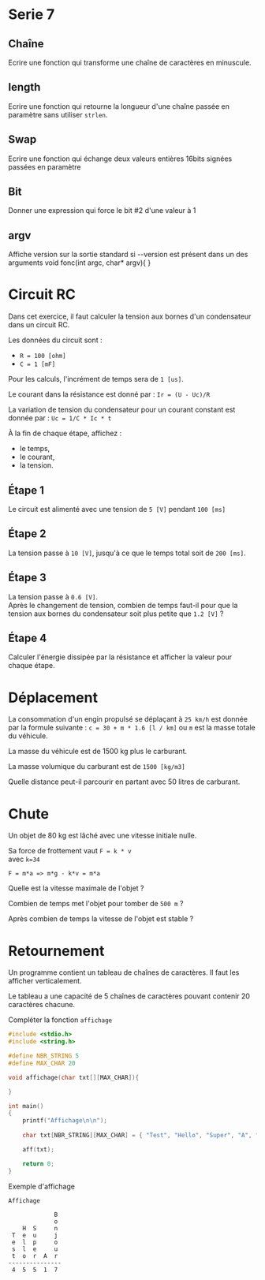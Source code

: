# Serie 7

## Chaîne
Ecrire une fonction qui transforme une chaîne de caractères en minuscule.

## length
Ecrire une fonction qui retourne la longueur d'une chaîne passée en paramètre sans utiliser `strlen`.

## Swap
Ecrire une fonction qui échange deux valeurs entières 16bits signées passées en paramètre

## Bit
Donner une expression qui force le bit #2 d'une valeur à 1

## argv
Affiche version sur la sortie standard si
--version est présent dans un des arguments
void fonc(int argc, char* argv){
}


# Circuit RC

Dans cet exercice, il faut calculer la tension aux bornes d'un condensateur
dans un circuit RC.

Les données du circuit sont :
- `R = 100 [ohm]`
- `C = 1 [mF]`

Pour les calculs, l'incrément de temps sera de `1 [us]`. 

Le courant dans la résistance est donné par : `Ir = (U - Uc)/R` 

La variation de tension du condensateur pour un courant constant est donnée par : `Uc = 1/C * Ic * t` 

À la fin de chaque étape, affichez :
- le temps,
- le courant,
- la tension.

## Étape 1
Le circuit est alimenté avec une tension de `5 [V]` pendant `100 [ms]` 

## Étape 2
La tension passe à `10 [V]`, jusqu'à ce que le temps total soit de `200 [ms]`.

## Étape 3
La tension passe à `0.6 [V]`.  
Après le changement de tension, combien de temps faut-il pour que la tension
aux bornes du condensateur soit plus petite que `1.2 [V]` ?

## Étape 4
Calculer l'énergie dissipée par la résistance et afficher la valeur pour chaque étape.



# Déplacement

La consommation d'un engin propulsé se déplaçant à `25 km/h` est donnée par la formule suivante :
`c = 30 + m * 1.6 [l / km]` ou `m` est la masse totale du véhicule.

La masse du véhicule est de 1500 kg plus le carburant.

La masse volumique du carburant est de `1500 [kg/m3]`

Quelle distance peut-il parcourir en partant avec 50 litres de carburant.


# Chute 

Un objet de 80 kg est lâché avec une vitesse initiale nulle.

Sa force de frottement vaut `F = k * v`  
avec `k=34`

`F = m*a => m*g - k*v = m*a` 

Quelle est la vitesse maximale de l'objet ?

Combien de temps met l'objet pour tomber de `500 m` ?

Après combien de temps la vitesse de l'objet est stable ?



# Retournement

Un programme contient un tableau de chaînes de caractères. Il faut les afficher verticalement.

Le tableau a une capacité de 5 chaînes de caractères pouvant contenir 20 caractères chacune.

Compléter la fonction `affichage`

```C
#include <stdio.h>
#include <string.h>

#define NBR_STRING 5
#define MAX_CHAR 20

void affichage(char txt[][MAX_CHAR]){

}

int main()
{
    printf("Affichage\n\n");
    
    char txt[NBR_STRING][MAX_CHAR] = { "Test", "Hello", "Super", "A", "Bonjour" };

    aff(txt);

    return 0;
}
```

Exemple d'affichage
```console
Affichage

             B 
             o 
    H  S     n 
 T  e  u     j 
 e  l  p     o 
 s  l  e     u 
 t  o  r  A  r 
---------------
 4  5  5  1  7 
 ```
